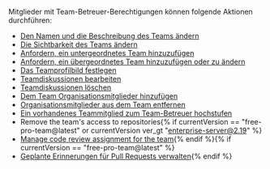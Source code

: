 Mitglieder mit Team-Betreuer-Berechtigungen können folgende Aktionen durchführen:

- [Den Namen und die Beschreibung des Teams ändern](/articles/renaming-a-team)
- [Die Sichtbarkeit des Teams ändern](/articles/changing-team-visibility)
- [Anfordern, ein untergeordnetes Team hinzuzufügen](/articles/requesting-to-add-a-child-team)
- [Anfordern, ein übergeordnetes Team hinzuzufügen oder zu ändern](/articles/requesting-to-add-or-change-a-parent-team)
- [Das Teamprofilbild festlegen](/articles/setting-your-team-s-profile-picture)
- [Teamdiskussionen bearbeiten](/articles/managing-disruptive-comments/#editing-a-comment)
- [Teamdiskussionen löschen](/articles/managing-disruptive-comments/#deleting-a-comment)
- [Dem Team Organisationsmitglieder hinzufügen](/articles/adding-organization-members-to-a-team)
- [Organisationsmitglieder aus dem Team entfernen](/articles/removing-organization-members-from-a-team)
- [Ein vorhandenes Teammitglied zum Team-Betreuer hochstufen](/articles/giving-team-maintainer-permissions-to-an-organization-member)
- Remove the team's access to repositories{% if currentVersion == "free-pro-team@latest" or currentVersion ver_gt "enterprise-server@2.19" %}
- [Manage code review assignment for the team](/github/setting-up-and-managing-organizations-and-teams/managing-code-review-assignment-for-your-team){% endif %}{% if currentVersion == "free-pro-team@latest" %}
- [Geplante Erinnerungen für Pull Requests verwalten](/github/setting-up-and-managing-organizations-and-teams/managing-scheduled-reminders-for-pull-requests){% endif %}
